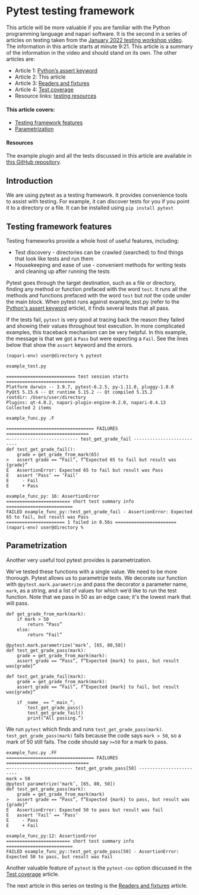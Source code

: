 # Pytest testing framework

This article will be more valuable if you are familiar with the Python programming language and napari software. It is the second in a series of articles on testing taken from the [January 2022 testing workshop video](https://drive.google.com/file/d/1DaMrRz-rLRQ6-_y0J8O3GRpVPCn0rgYs/view). The information in this article starts at minute 9:21. This article is a summary of the information in the video and should stand on its own. The other articles are:  
* Article 1: [Python’s assert keyword](./Pythons-assert-keyword.md) 
* Article 2: This article  
* Article 3: [Readers and fixtures](./Readers-and-fixtures)  
* Article 4: [Test coverage](./Test-coverage)  
* Resource links: [testing resources](./Testing-Resources.md)  
  
#### This article covers:  
* [Testing framework features](#testing-framework-features)  
* [Parametrization](#parametrization)  

#### Resources  
The example plugin and all the tests discussed in this article are available in [this GitHub repository](https://github.com/DragaDoncila/plugin-tests).
  
## Introduction  
We are using pytest as a testing framework. It provides convenience tools to assist with testing. For example, it can discover tests for you if you point it to a directory or a file.  It can be installed using `pip install pytest`  

## Testing framework features  
Testing frameworks provide a whole host of useful features, including:  
* Test discovery - directories can be crawled (searched) to find things that look like tests and run them
* Housekeeping and ease of use - convenient methods for writing tests and cleaning up after running the tests  
  
Pytest goes through the target destination, such as a file or directory, finding any method or function prefaced with the word `test`. It runs all the methods and functions prefaced with the word `test` but _not_ the code under the main block. When pytest runs against example_test.py (refer to the [Python's assert keyword](./Pythons-assert-keyword.md) article), it finds several tests that all pass.  

If the tests fail, `pytest` is very good at tracing back the reason they failed and showing their values throughout test execution. In more complicated examples, this traceback mechanism can be very helpful. In this example, the message is that we got a `Pass` but were expecting a `Fail`. See the lines below that show the `assert` keyword and the errors.  

    (napari-env) user@directory % pytest   
    
    example_test.py  
     
    ========================== test session starts ==========================  
    Platform darwin -- 3.9.7, pytest-6.2.5, py-1.11.0, pluggy-1.0.0  
    PyQt5 5.15.6 -- Qt runtime 5.15.2 -- Qt compiled 5.15.2  
    rootdir: /Users/user/directory  
    Plugins: qt-4.0.2, napari-plugin-engine-0.2.0, napari-0.4.13  
    Collected 2 items  
    
    example_func.py .F  
     
    ================================= FAILURES ===============================  
    —-------------------------- test_get_grade_fail --------------------------  
    def test_get_grade_fail():  
        grade = get_grade_from_mark(65)  
    >   assert grade == “Fail”, f”Expected 65 to fail but result was {grade}”  
    E   AssertionError: Expected 65 to fail but result was Pass  
    E   assert ‘Pass’ == ‘Fail’  
    E     - Fail  
    E     + Pass  
     
    example_func_py: 16: AssertionError  
    ======================== short test summary info =========================  
    FAILED example_func_py::test_get_grade_fail - AssertionError: Expected 65 to fail, but result was Pass  
    ====================== 1 failed in 0.56s =======================  
    (napari-env) user@directory %   

## Parametrization  
Another very useful tool pytest provides is parametrization.  
    
We've tested these functions with a single value. We need to be more thorough. Pytest allows us to parametrize tests. We decorate our function with `@pytest.mark.parametrize` and pass the decorator a parameter name, `mark`, as a string, and a list of values for which we’d like to run the test function. Note that we pass in 50 as an edge case; it's the lowest mark that will pass.  
    
    def get_grade_from_mark(mark):
        if mark > 50
            return “Pass”
        else: 
            return “Fail”
 
    @pytest.mark.parametrize(‘mark’, [65, 80,50])
    def test_get_grade_pass(mark):
        grade = get_grade_from_mark(mark):  
        assert grade == “Pass”, f”Expected {mark} to pass, but result was{grade}”
 
    def test_get_grade_fail(mark):
        grade = get_grade_from_mark(mark):
        assert grade == “Fail”, f”Expected {mark} to fail, but result was{grade}”
    
        if _name_ == “_main_”;
            test_get_grade_pass()
            test_get_grade_fail()
            print(“All passing.”)

We run `pytest` which finds and runs `test_get_grade_pass(mark)`. `test_get_grade_pass(mark)` fails because the code says `mark > 50`, so a mark of 50 still fails. The code should say `>=50` for a mark to pass.  
   
    example_func.py .FF  
    ================================= FAILURES ===============================  
    —------------------------ test_get_grade_pass[50] ------------------------  
    mark = 50  
    @pytest parametrize(‘mark’, [65, 80, 50])  
    def test_get_grade_pass(mark):  
        grade = get_grade_from_mark(mark)  
    >   assert grade == “Pass”, f”Expected {mark} to pass, but result was {grade}”  
    E   AssertionError: Expected 50 to pass but result was fail  
    E   assert ‘Fail’ == ‘Pass’  
    E     - Pass  
    E     + Fail  
 
    example_func_py:12: AssertionError  
    ======================== short test summary info =========================  
    FAILED example_func_py::test_get_grade_pass[50] - AssertionError: Expected 50 to pass, but result was Fail   
    
Another valuable feature of `pytest` is the `pytest-cov` option discussed in the [Test coverage](./Test-coverage.md) article.  

The next article in this series on testing is the [Readers and fixtures](./Readers-and-fixtures.md) article. 
